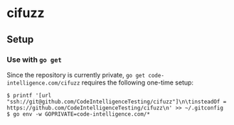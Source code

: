 # cifuzz

## Setup

### Use with `go get`

Since the repository is currently private, `go get code-intelligence.com/cifuzz` requires the following one-time setup:

```
$ printf '[url "ssh://git@github.com/CodeIntelligenceTesting/cifuzz"]\n\tinsteadOf = https://github.com/CodeIntelligenceTesting/cifuzz\n' >> ~/.gitconfig
$ go env -w GOPRIVATE=code-intelligence.com/*
```
